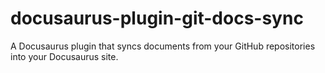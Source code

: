 # docusaurus-plugin-git-docs-sync
A Docusaurus plugin that syncs documents from your GitHub repositories into your Docusaurus site.
